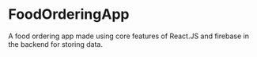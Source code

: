 # FoodOrderingApp
A food ordering app made using core features of React.JS and firebase in the backend for storing data.
